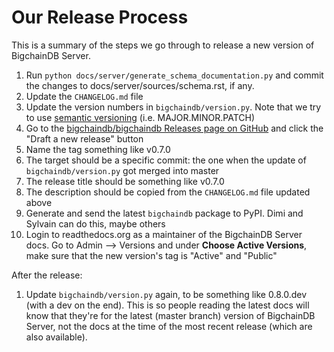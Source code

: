 # Our Release Process

This is a summary of the steps we go through to release a new version of BigchainDB Server.

1. Run `python docs/server/generate_schema_documentation.py` and commit the changes to docs/server/sources/schema.rst, if any.
2. Update the `CHANGELOG.md` file
3. Update the version numbers in `bigchaindb/version.py`. Note that we try to use [semantic versioning](http://semver.org/) (i.e. MAJOR.MINOR.PATCH)
4. Go to the [bigchaindb/bigchaindb Releases page on GitHub](https://github.com/bigchaindb/bigchaindb/releases)
   and click the "Draft a new release" button
5. Name the tag something like v0.7.0
6. The target should be a specific commit: the one when the update of `bigchaindb/version.py` got merged into master
7. The release title should be something like v0.7.0
8. The description should be copied from the `CHANGELOG.md` file updated above
9. Generate and send the latest `bigchaindb` package to PyPI. Dimi and Sylvain can do this, maybe others
10. Login to readthedocs.org as a maintainer of the BigchainDB Server docs.
    Go to Admin --> Versions and under **Choose Active Versions**, make sure that the new version's tag is
    "Active" and "Public"

After the release:

1. Update `bigchaindb/version.py` again, to be something like 0.8.0.dev (with a dev on the end).
This is so people reading the latest docs will know that they're for the latest (master branch)
version of BigchainDB Server, not the docs at the time of the most recent release (which are also
available).
